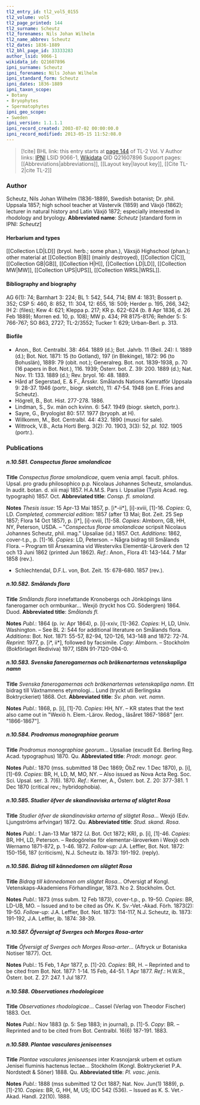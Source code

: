 ```yaml
---
tl2_entry_id: tl2_vol5_0155
tl2_volume: vol5
tl2_page_printed: 144
tl2_surname: Scheutz
tl2_forenames: Nils Johan Wilhelm
tl2_name_abbrev: Scheutz
tl2_dates: 1836-1889
tl2_bhl_page_id: 33333283
author_lsid: 9066-1
wikidata_id: Q21607896
ipni_surname: Scheutz
ipni_forenames: Nils Johan Wilhelm
ipni_standard_form: Scheutz
ipni_dates: 1836-1889
ipni_taxon_scope: 
- Botany
- Bryophytes
- Spermatophytes
ipni_geo_scope: 
- Sweden
ipni_version: 1.1.1.1
ipni_record_created: 2003-07-02 00:00:00.0
ipni_record_modified: 2013-05-15 11:52:08.0
---
```


> [!cite] BHL link: this entry starts at [page 144](https://www.biodiversitylibrary.org/page/33333283) of TL-2 Vol. V
> Author links: [IPNI](https://www.ipni.org/a/9066-1) LSID 9066-1, [Wikidata](https://www.wikidata.org/wiki/Q21607896) QID Q21607896
> Support pages: [[Abbreviations|abbreviations]], [[Layout key|layout key]], [[Cite TL-2|cite TL-2]]

### Author

Scheutz, Nils Johan Wilhelm (1836-1889), Swedish botanist; Dr. phil. Uppsala 1857; high school teacher at Västervik (1859) and Växjö (1862); lecturer in natural history and Latin Växjö 1872; especially interested in rhodology and bryology. 
**Abbreviated name**: *Scheutz* \[standard form in IPNI: *Scheutz*\]

#### Herbarium and types

[[Collection LD|LD]] (bryol. herb.; some phan.), Växsjö Highschool (phan.); other material at [[Collection B|B]] (mainly destroyed), [[Collection C|C]], [[Collection GB|GB]], [[Collection H|H]], [[Collection LD|LD]], [[Collection MW|MW]], [[Collection UPS|UPS]], [[Collection WRSL|WRSL]].

#### Bibliography and biography

AG 6(1): 74; Barnhart 3: 224; BL 1: 542, 544, 714; BM 4: 1831; Bossert p. 352; CSP 5: 460, 8: 852, 11: 304, 12: 655, 18: 509; Herder p. 195, 266, 342; IH 2: (files); Kew 4: 621; Kleppa p. 217; KR p. 622-624 (b. 8 Apr 1836, d. 26 Feb 1889); Morren ed. 10, p. 108); MW p. 434; PR 8175-8176; Rehder 5: 5: 766-767; SO 863, 2727; TL-2/3552; Tucker 1: 629; Urban-Berl. p. 313.

#### Biofile

- Anon., Bot. Centralbl. 38: 464. 1889 (d.); Bot. Jahrb. 11 (Beil. 24): I. 1889 (d.); Bot. Not. 1871: 15 (to Gotland), 197 (in Blekinge), 1872: 96 (to Bohuslän), 1889: 79 (obit. not.); Generalreg. Bot. not. 1839-1938, p. 70 (16 papers in Bot. Not.), 116. 1939; Österr. bot. Z. 39: 200. 1889 (d.); Nat. Nov. 11: 133. 1889 (d.); Rev. bryol. 16: 48. 1889.
- Hård af Segerstad, E. & F., Årsskr. Smålands Nations Kamratför Uppsala 9: 28-37. 1946 (portr., biogr. sketch), 11: 47-54. 1948 (on E. Fries and Scheutz).
- Högrell, B., Bot. Hist. 277-278. 1886.
- Lindman, S., Sv. män och kvinn. 6: 547. 1949 (biogr. sketch, portr.).
- Sayre, G., Bryologist 80: 517. 1977 (bryoph. at H).
- Willkomm, M., Bot. Centralbl. 44: 432. 1890 (musci for sale).
- Wittrock, V.B., Acta Horti Berg. 3(2): 70. 1903, 3(3): 52, *pl. 102.* 1905 (portr.).

### Publications

##### n.10.581. Conspectus florae smolandicae

**Title**
*Conspectus florae smolandicae*, quem venia ampl. facult. philos. Upsal. pro gradu philosophico p.p. Nicolaus Johannes Scheutz, smolandus. In audit. botan. d. xiii maji 1857. H.A.M.S. Pars i. Upsaliae (Typis Acad. reg. typographi) 1857. Oct.
**Abbreviated title**: *Consp. fl. smoland.*

**Notes**
*Thesis issue*: 15 Apr-13 Mai 1857, p. \[i\*-ii\*\], \[i\]-xviii, \[1\]-16. *Copies*: G, LD.
*Completed, commercial edition*: 1857 (after 13 Mai; Bot. Zeit. 25 Sep 1857; Flora 14 Oct 1857), p. \[i\*\], \[i\]-xviii, \[1\]-58. *Copies*: Almborn, GB, HH, NY, Peterson, USDA. – "*Conspectus florae smolandicae* scripsit Nicolaus Johannes Scheutz, phil. mag." Upsaliae (id.) 1857. Oct.
*Additions*: 1862, cover-t.p., p. \[1\]-16. *Copies*: LD, Peterson. – Några bidrag till Smålands Flora. – Program till Årsexamina vid Westerviks Elementär-Läroverk den 12 och 13 Juni 1862 (printed Jun 1862).
*Ref*.: Anon., Flora 41: 143-144. 7 Mar 1858 (rev.).
- Schlechtendal, D.F.L. von, Bot. Zeit. 15: 678-680. 1857 (rev.).

##### n.10.582. Smålands flora

**Title**
*Smålands flora* innefattande Kronobergs och Jönköpings läns fanerogamer och ormbunkar... Wexjö (tryckt hos CG. Södergren) 1864. Duod.
**Abbreviated title**: *Smålands fl.*

**Notes**
*Publ*.: 1864 (p. iv: Apr 1864), p. \[i\]-xxiv, \[1\]-362. *Copies*: H, LD, Univ. Washington. – See BL 2: 544 for additional literature on Smålands flora.
*Additions*: Bot. Not. 1871: 55-57, 82-94, 120-126, 143-148 and 1872: 72-74.
*Reprint*: 1977, p. \[i\*, ii\*\], followed by facsimile. *Copy*: Almborn. – Stockholm (Bokförlaget Rediviva) 1977, ISBN 91-7120-094-0.

##### n.10.583. Svenska fanerogamernas och bräkenarternas vetenskapliga namn

**Title**
*Svenska fanerogamernas och bräkenarternas vetenskapliga namn*. Ett bidrag till Växtnamnens etymologi... Lund (tryckt uti Berlingska Boktryckeriet) 1868. Oct.
**Abbreviated title**: *Sv. phan. vet. namn*.

**Notes**
*Publ*.: 1868, p. \[i\], \[1\]-70. *Copies*: HH, NY. – KR states that the text also came out in "Wexiö h. Elem.-Lärov. Redog., läsåret 1867-1868" \[err. "1866-1867"\].

##### n.10.584. Prodromus monographiae georum

**Title**
*Prodromus monographiae georum*... Upsaliae (excudit Ed. Berling Reg. Acad. typographus) 1870. Qu.
**Abbreviated title**: *Prodr. monogr. geor.*

**Notes**
*Publ*.: 1870 (mss. submitted 18 Dec 1869; ÖbZ rev. 1 Dec 1870), p. \[i\], \[1\]-69. *Copies*: BR, H, LD, M, MO, NY. – Also issued as Nova Acta Reg. Soc. Sci. Upsal. ser. 3. 7(6). 1870.
*Ref*.: Kerner, A., Österr. bot. Z. 20: 377-381. 1 Dec 1870 (critical rev.; hybridophobia).

##### n.10.585. Studier öfver de skandinaviska arterna af slägtet Rosa

**Title**
*Studier öfver de skandinaviska arterna af slägtet Rosa*... Wexjö (Edv. Ljungströms arfvingar) 1872. Qu.
**Abbreviated title**: *Stud. skand. Rosa*.

**Notes**
*Publ*.: 1 Jan-13 Mar 1872 (J. Bot. Oct 1872; KR), p. \[i\], \[1\]-46. *Copies*: BR, HH, LD, Peterson. – Redogörelse för elementar-läroverken i Wexjö och Wernamo 1871-872, p. 1-46. 1872.
*Follow-up*: J.A. Leffler, Bot. Not. 1872: 150-156, 187 (criticism), N.J. Scheutz ib. 1873: 191-192. (reply).

##### n.10.586. Bidrag till kännedomen om slägtet Rosa

**Title**
*Bidrag till kännedomen om slägtet Rosa*... Ofversigt af Kongl. Vetenskaps-Akademiens Förhandlingar, 1873. N:o 2. Stockholm. Oct.

**Notes**
*Publ*.: 1873 (mss subm. 12 Feb 1873), cover-t.p., p. 19-50. *Copies*: BR, LD-UB, MO. – Issued and to be cited as Öfv. K. Sv.-Vet.-Akad. Förh. 1873(2): 19-50.
*Follow-up*: J.A. Leffler, Bot. Not. 1873: 114-117, N.J. Scheutz, ib. 1873: 191-192, J.A. Leffler, ib. 1874: 38-39.

##### n.10.587. Öfversigt af Sverges och Morges Rosa-arter

**Title**
*Öfversigt af Sverges och Morges Rosa-arter*... (Aftryck ur Botaniska Notiser 1877). Oct.

**Notes**
Publ.: 15 Feb, 1 Apr 1877, p. \[1\]-20. *Copies*: BR, H. – Reprinted and to be cited from Bot. Not. 1877: 1-14. 15 Feb, 44-51. 1 Apr 1877.
*Ref*.: H.W.R., Österr. bot. Z. 27: 247. 1 Jul 1877.

##### n.10.588. Observationes rhodologicae

**Title**
*Observationes rhodologicae*... Cassel (Verlag von Theodor Fischer) 1883. Oct.

**Notes**
*Publ*.: Nov 1883 (p. 5: Sep 1883; in journal), p. \[1\]-5. *Copy*: BR. – Reprinted and to be cited from Bot. Centralbl. 16(6) 187-191. 1883.

##### n.10.589. Plantae vasculares jeniseenses

**Title**
*Plantae vasculares jeniseenses* inter Krasnojarsk urbem et ostium Jenisei fluminis hactenus lectae... Stockholm (Kongl. Boktryckeriet P.A. Nordstedt & Söner) 1888. Qu.
**Abbreviated title**: *Pl. vasc. jenis.*

**Notes**
*Publ*.: 1888 (mss submitted 12 Oct 1887; Nat. Nov. Jun(1) 1889), p. \[1\]-210. *Copies*: BR, G, HH, M, US; IDC 542 (536). – Issued as K. S. Vet.-Akad. Handl. 22(10). 1888.

